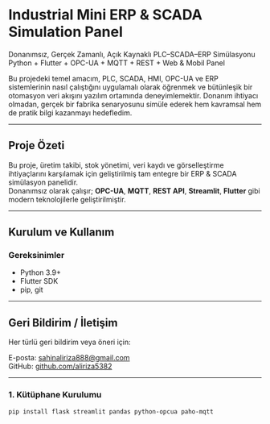 # Industrial Mini ERP & SCADA Simulation Panel

Donanımsız, Gerçek Zamanlı, Açık Kaynaklı PLC–SCADA–ERP Simülasyonu  
Python + Flutter + OPC-UA + MQTT + REST + Web & Mobil Panel

Bu projedeki temel amacım, PLC, SCADA, HMI, OPC-UA ve ERP sistemlerinin nasıl çalıştığını uygulamalı olarak öğrenmek ve bütünleşik bir otomasyon veri akışını yazılım ortamında deneyimlemektir. Donanım ihtiyacı olmadan, gerçek bir fabrika senaryosunu simüle ederek hem kavramsal hem de pratik bilgi kazanmayı hedefledim.

---

## Proje Özeti

Bu proje, üretim takibi, stok yönetimi, veri kaydı ve görselleştirme ihtiyaçlarını karşılamak için geliştirilmiş tam entegre bir ERP & SCADA simülasyon panelidir.  
Donanımsız olarak çalışır; **OPC-UA**, **MQTT**, **REST API**, **Streamlit**, **Flutter** gibi modern teknolojilerle geliştirilmiştir.

---

## Kurulum ve Kullanım

### Gereksinimler

- Python 3.9+
- Flutter SDK
- pip, git

---

## Geri Bildirim / İletişim

Her türlü geri bildirim veya öneri için:

E-posta: [sahinaliriza888@gmail.com](mailto:sahinaliriza888@gmail.com)  
GitHub: [github.com/aliriza5382](https://github.com/aliriza5382)

---

### 1. Kütüphane Kurulumu

```bash
pip install flask streamlit pandas python-opcua paho-mqtt
